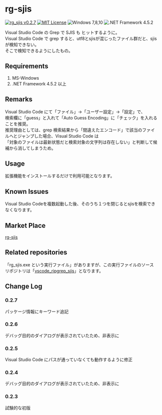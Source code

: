 # rg-sjis

[![rg_sjis v0.2.7](https://img.shields.io/badge/rg_sjis-v0.2.7-6479ff.svg)](https://github.com/komiyamma/vscode_ripgrep_sjis_extension/releases)
[![MIT License](https://img.shields.io/badge/license-MIT-blue.svg?style=flat)](LICENSE)
![Windows 7,8,10](https://img.shields.io/badge/Windows-7,8,10-6479ff.svg)
![.NET Framework 4.5.2](https://img.shields.io/badge/.NET_Framework-v4.5.2-6479ff.svg)

Visual Studio Code の Grep で SJIS も ヒットするように。  
Visual Studio Code で grep すると、utf8とsjisが混じったファイル群だと、sjis が検知できない。  
そこで検知できるようにしたもの。

## Requirements
1. MS-Windows  
1. .NET Framework 4.5.2 以上

## Remarks

Visual Studio Code にて「ファイル」→「ユーザー設定」→「設定」で、  
検索欄に「guess」と入れて「Auto Guess Encoding」に「チェック」を入れることを推奨。  
推奨理由としては、grep 検索結果から「間違えたエンコード」で該当のファイルへとジャンプした場合、Visual Studio Code は  
「対象のファイルは最新状態だと検索対象の文字列は存在しない」と判断して候補から消してしまうため。

## Usage
拡張機能をインストールするだけで利用可能となります。

## Known Issues
Visual Studio Codeを複数起動した後、そのうち１つを閉じるとsjisを検索できなくなります。

## Market Place
[rg-sjis](https://marketplace.visualstudio.com/items?itemName=komiyamma.rg-sjis)

## Related repositories
「rg_sjis.exe という実行ファイル」がありますが、この実行ファイルのソースリポジトリは「[vscode_ripgrep_sjis](https://github.com/komiyamma/vscode_ripgrep_sjis)」となります。

## Change Log

### 0.2.7

パッケージ情報にキーワード追記

### 0.2.6

デバッグ目的のダイアログが表示されていたため、非表示に

### 0.2.5

Visual Studio Code にパスが通っていなくても動作するように修正

### 0.2.4

デバッグ目的のダイアログが表示されていたため、非表示に

### 0.2.3

試験的な初版
